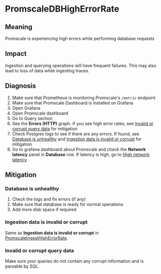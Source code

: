 # PromscaleDBHighErrorRate

## Meaning

Promscale is experiencing high errors while performing database requests

## Impact

Ingestion and querying operations will have frequent failures. This may also lead to loss of data while ingesting traces.

## Diagnosis
1. Make sure that Prometheus is monitoring Promscale's `/metric` endpoint
2. Make sure that Promscale Dashboard is installed on Grafana
3. Open Grafana
4. Open Promscale dashboard
5. Go to Query section
6. See the **Errors (HTTP)** graph. If you see high error rates, see [Invalid or corrupt query data](#invalid-or-corrupt-query-data) for mitigation
7. Check Postgres logs to see if there are any errors. If found, see [Database is unhealthy](#database-is-unhealthy) and [Ingestion data is invalid or corrupt](#ingestion-data-is-invalid-or-corrupt) for mitigation
8. Go to grafana dashboard about Promscale and check the **Network latency** panel in **Database** row. If latency is high, go to [High network latency](PromscaleIngestHighLatency.md#high-network-latency)

## Mitigation

### Database is unhealthy
1. Check the logs and fix errors (if any)
2. Make sure that database is ready for normal operations
3. Add more disk space if required

### Ingestion data is invalid or corrupt

Same as **Ingestion data is invalid or corrupt** in [PromscaleIngestHighErrorRate](PromscaleIngestHighErrorRate.md#ingestion-data-is-invalid-or-corrupt).

### Invalid or corrupt query data

Make sure your queries do not contain any corrupt information and is parsable by SQL
